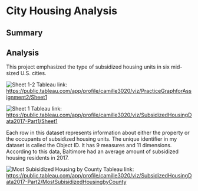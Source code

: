 # City Housing Analysis

## Summary ##

## Analysis ##
This project emphasized the type of subsidized housing units in six mid-sized U.S. cities. 

![Sheet 1-2](https://user-images.githubusercontent.com/95657458/156282555-8a11022e-9342-4d4c-b92d-3feb68f74996.png)
Tableau link: https://public.tableau.com/app/profile/camille3020/viz/PracticeGraphforAssignment2/Sheet1



![Sheet 1](https://user-images.githubusercontent.com/95657458/156282486-d46ba22e-d724-4635-b7f6-3b9cca8657ca.png)
Tableau link: https://public.tableau.com/app/profile/camille3020/viz/SubsidizedHousingData2017-Part1/Sheet1

Each row in this dataset represents information about either the property or the occupants of subsidized housing units. The unique identifier in my dataset is called the Object ID. It has 9 measures and 11 dimensions. According to this data, Baltimore had an average amount of subsidized housing residents in 2017.



![Most Subisidized Housing by County](https://user-images.githubusercontent.com/95657458/156282954-2b00e9a6-4c11-4782-9e3b-c3c8566eed12.png)
Tableau link: https://public.tableau.com/app/profile/camille3020/viz/SubsidizedHousingData2017-Part2/MostSubisidizedHousingbyCounty
